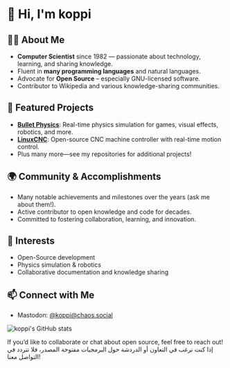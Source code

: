 # 👋 Hi, I'm koppi

## 🧑‍💻 About Me

- **Computer Scientist** since 1982 — passionate about technology, learning, and sharing knowledge.
- Fluent in **many programming languages** and natural languages.
- Advocate for **Open Source** – especially GNU-licensed software.
- Contributor to Wikipedia and various knowledge-sharing communities.

## 🚀 Featured Projects

- [**Bullet Physics**](https://github.com/bulletphysics/bullet3): Real-time physics simulation for games, visual effects, robotics, and more.
- [**LinuxCNC**](https://github.com/LinuxCNC/linuxcnc): Open-source CNC machine controller with real-time motion control.
- Plus many more—see my repositories for additional projects!

## 🌍 Community & Accomplishments

- Many notable achievements and milestones over the years (ask me about them!).
- Active contributor to open knowledge and code for decades.
- Committed to fostering collaboration, learning, and innovation.

## 🌱 Interests

- Open-Source development
- Physics simulation & robotics
- Collaborative documentation and knowledge sharing

## 📫 Connect with Me

- Mastodon: [@koppi@chaos.social](https://chaos.social/@koppi)

![koppi's GitHub stats](https://github-readme-stats.vercel.app/api?username=koppi&show_icons=true&theme=default)

If you’d like to collaborate or chat about open source, feel free to reach out! إذا كنت ترغب في التعاون أو الدردشة حول البرمجيات مفتوحة المصدر، فلا تتردد في التواصل معنا!
